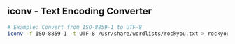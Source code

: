 ## iconv - Text Encoding Converter

```bash
# Example: Convert from ISO-8859-1 to UTF-8
iconv -f ISO-8859-1 -t UTF-8 /usr/share/wordlists/rockyou.txt > rockyou_utf8.txt
```

